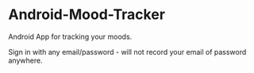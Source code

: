 # Android-Mood-Tracker
Android App for tracking your moods.

Sign in with any email/password - will not record your email of password anywhere.
